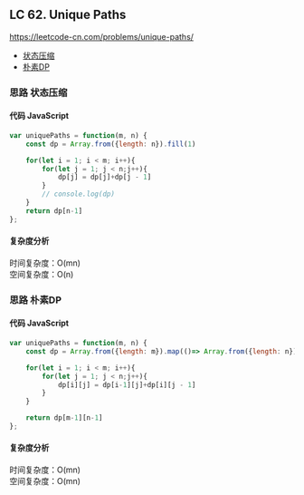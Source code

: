 ## LC 62. Unique Paths
https://leetcode-cn.com/problems/unique-paths/
- [状态压缩](#思路-状态压缩)
- [朴素DP](#思路-朴素DP)
### 思路 状态压缩

#### 代码 JavaScript

```JavaScript
var uniquePaths = function(m, n) {
    const dp = Array.from({length: n}).fill(1)

    for(let i = 1; i < m; i++){
        for(let j = 1; j < n;j++){
            dp[j] = dp[j]+dp[j - 1]
        }
        // console.log(dp)
    }
    return dp[n-1]
};

```

#### 复杂度分析
时间复杂度：O(mn) </br>
空间复杂度：O(n)

### 思路 朴素DP

#### 代码 JavaScript

```JavaScript
var uniquePaths = function(m, n) {
    const dp = Array.from({length: m}).map(()=> Array.from({length: n}).fill(1))

    for(let i = 1; i < m; i++){
        for(let j = 1; j < n;j++){
            dp[i][j] = dp[i-1][j]+dp[i][j - 1]
        }
    }

    return dp[m-1][n-1]
};

```

#### 复杂度分析
时间复杂度：O(mn) </br>
空间复杂度：O(mn)